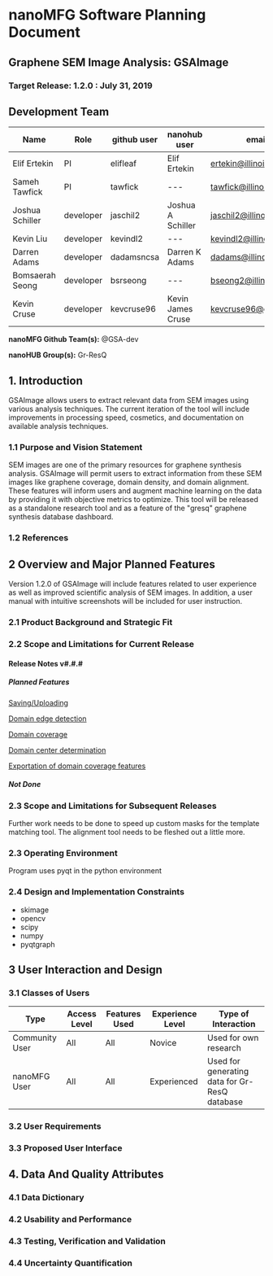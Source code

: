 # nanoMFG Software Planning Document
<!-- Replace text below with long title of project:short-name -->
## Graphene SEM Image Analysis: GSAImage
### Target Release: 1.2.0 : July 31, 2019

## Development Team
<!-- Complete table for all team members
 roles: PI, developer, validation
 status: active, inactive
-->
Name | Role | github user | nanohub user | email | status
---|---|---|---|---|---
Elif Ertekin | PI | elifleaf | Elif Ertekin | ertekin@illinois.edu | active
Sameh Tawfick | PI | tawfick | --- | tawfick@illinois.edu | active
Joshua Schiller | developer | jaschil2 | Joshua A Schiller | jaschil2@illinois.edu | active
Kevin Liu | developer | kevindl2 | --- | kevindl2@illinois.edu | inactive
Darren Adams | developer | dadamsncsa | Darren K Adams | dadams@illinois.edu | active
Bomsaerah Seong | developer | bsrseong | --- | bseong2@illinois.edu | active
Kevin Cruse | developer | kevcruse96 | Kevin James Cruse | kevcruse96@gmail.com | active


**nanoMFG Github Team(s):** @GSA-dev

**nanoHUB Group(s):** Gr-ResQ

## 1. Introduction
<!-- A  concise description of the current iteration of work. -->
GSAImage allows users to extract relevant data from SEM images using various analysis techniques. The current iteration of the tool will include improvements in processing speed, cosmetics, and documentation on available analysis techniques. 

### 1.1 Purpose and Vision Statement
<!--Why are we building this tool? What is the key benefit? How does it relate to existing tools and existing software? How does it fit into the overall objectives for the nanoMFG node? Who will use it?-->
SEM images are one of the primary resources for graphene synthesis analysis. GSAImage will permit users to extract information from these SEM images like graphene coverage, domain density, and domain alignment. These features will inform users and augment machine learning on the data by providing it with objective metrics to optimize. This tool will be released as a standalone research tool and as a feature of the "gresq" graphene synthesis database dashboard. 

### 1.2 References
<!--List any documents or background material that are relevant.  Links are useful. For instance, a link to a wiki or readme page in the project repository, or link to a uploaded file (doc, pdf, ppt, etc.).-->

## 2 Overview and Major Planned Features
<!--Provide and overview characterising this proposed release.  Describe how users will interact with each proposed feature.-->
Version 1.2.0 of GSAImage will include features related to user experience as well as improved scientific analysis of SEM images. In addition, a user manual with intuitive screenshots will be included for user instruction.  

### 2.1 Product Background and Strategic Fit
<!--Provide context for the proposed product.  Is this a completely new projects, or next version of an existing project? This can include a description of any contextual research, or the status of any existing prototype application.  If this SPD describes a component, describe its relationship to larger system. Can include diagrams.-->

### 2.2 Scope and Limitations for Current Release
<!--List the all planned goals/features for this release.  These should be links to issues.  Add a new subsection for each release.  Equally important, document feature you explicity are not doing at this time-->


#### Release Notes v#.#.#
##### Planned Features

[Saving/Uploading](https://github.com/nanoMFG/GSA-Image/issues/19#issue-364979479 "Saving/Uploading")

[Domain edge detection](https://github.com/nanoMFG/GSA-Image/issues/10#issuecomment-425507964 "Domain edge detection")

[Domain coverage](https://github.com/nanoMFG/GSA-Image/issues/13#issuecomment-425508872 "Domain coverage")

[Domain center determination](https://github.com/nanoMFG/GSA-Image/issues/15#issuecomment-425509516 "Domain center determination")

[Exportation of domain coverage features](https://github.com/nanoMFG/GSA-Image/issues/16#issuecomment-425509882 "Exportation of domain coverage features")

##### Not Done

### 2.3 Scope and Limitations for Subsequent Releases
<!--Short summary of  future envisioned roadmap for subsequent efforts.-->
Further work needs to be done to speed up custom masks for the template matching tool. The alignment tool needs to be fleshed out a little more.

### 2.3 Operating Environment
<!--Describe the target environment.  Identify components or application that are needed.  Describe technical infrastructure need to support the application.-->
Program uses pyqt in the python environment


### 2.4 Design and Implementation Constraints
<!--This could include pre-existing code that needs to be incorporated ,a certain programming language or toolkit and software dependencies.  Describe the origin and rationale for each constraint.-->
* skimage
* opencv
* scipy
* numpy
* pyqtgraph

## 3 User Interaction and Design

### 3.1 Classes of Users
<!--Identify classes (types) of users that you anticipate will use the product.  Provide any relevant context about each class that may influence how the product is used:
The tasks the class of users will perform
Access and privilege level
Features used
Experience level
Type of interaction
Provide links to any user surveys, questionnaires, interviews, feedback or other relevant information.-->
Type | Access Level | Features Used | Experience Level | Type of Interaction
---|---|---|---|---
Community User | All | All | Novice | Used for own research
nanoMFG User | All | All | Experienced | Used for generating data for Gr-ResQ database

### 3.2 User Requirements
<!-- Provide a list of issue links to document the main set of user requirements to be satisfied by this release.  Use the user requirement template to draft thense issues.  A well written user requirement should be easy to justify (Rational) and should be testable.  List in order of priority as must have, should have or nice to have for each use case. -->


### 3.3 Proposed User Interface
<!--Could include drawn mockups, screenshots of prototypes, comparison to existing software and other descriptions.-->


## 4. Data And Quality Attributes

### 4.1 Data Dictionary
<!--Summarize inputs and outputs for the application.-->

### 4.2 Usability and Performance
<!--Summarize usability requirements such as easy of adoption for new users (eg example data),  inline documentation, avoiding errors, efficient interaction, etc.  Describe performance expectations  and/or document challenges.  Note you can reference user requirements from above if needed. -->

### 4.3 Testing, Verification and Validation
<!--Describe What data is necessary to verify the basic functionality of the application.  Provide a testing plan that includes a list of issues for each planned activity.  Describe data sets that are needed to test validation.-->

### 4.4 Uncertainty Quantification
<!--Identify and document possible sources of uncertainty. Categorize with standard labels, such as parametric, structural, algorithmic, experimental, interpolation.
Develop a plan for measuring and documenting uncertainty, e.g., using forward propagation or inverse UQ, and showing it in the application, if applicable.-->
